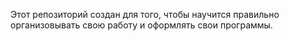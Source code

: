 Этот репозиторий создан для того, чтобы научится правильно организовывать свою работу и оформлять свои программы.
